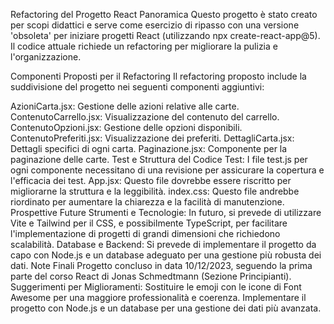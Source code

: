 Refactoring del Progetto React
Panoramica
Questo progetto è stato creato per scopi didattici e serve come esercizio di ripasso con una versione 'obsoleta' per iniziare progetti React (utilizzando npx create-react-app@5). Il codice attuale richiede un refactoring per migliorare la pulizia e l'organizzazione.

Componenti Proposti per il Refactoring
Il refactoring proposto include la suddivisione del progetto nei seguenti componenti aggiuntivi:

AzioniCarta.jsx: Gestione delle azioni relative alle carte.
ContenutoCarrello.jsx: Visualizzazione del contenuto del carrello.
ContenutoOpzioni.jsx: Gestione delle opzioni disponibili.
ContenutoPreferiti.jsx: Visualizzazione dei preferiti.
DettagliCarta.jsx: Dettagli specifici di ogni carta.
Paginazione.jsx: Componente per la paginazione delle carte.
Test e Struttura del Codice
Test: I file test.js per ogni componente necessitano di una revisione per assicurare la copertura e l'efficacia dei test.
App.jsx: Questo file dovrebbe essere riscritto per migliorarne la struttura e la leggibilità.
index.css: Questo file andrebbe riordinato per aumentare la chiarezza e la facilità di manutenzione.
Prospettive Future
Strumenti e Tecnologie: In futuro, si prevede di utilizzare Vite e Tailwind per il CSS, e possibilmente TypeScript, per facilitare l'implementazione di progetti di grandi dimensioni che richiedono scalabilità.
Database e Backend: Si prevede di implementare il progetto da capo con Node.js e un database adeguato per una gestione più robusta dei dati.
Note Finali
Progetto concluso in data 10/12/2023, seguendo la prima parte del corso React di Jonas Schmedtmann (Sezione Principianti).
Suggerimenti per Miglioramenti:
Sostituire le emoji con le icone di Font Awesome per una maggiore professionalità e coerenza.
Implementare il progetto con Node.js e un database per una gestione dei dati più avanzata.

